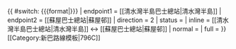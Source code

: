 {{ #switch: {{{format|}}}
  | endpoint1 = [[清水灣半島巴士總站|清水灣半島]]
  | endpoint2 = [[蘇屋巴士總站|蘇屋邨]]
  | direction = 2
  | status =
  | inline = [[清水灣半島巴士總站|清水灣半島]] ↔ [[蘇屋巴士總站|蘇屋邨]]
  | normal =
  | full =
}}<noinclude>[[Category:新巴路線模板|796C]]</noinclude>